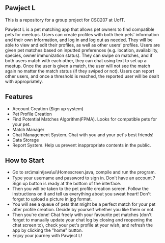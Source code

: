 ## Pawject L

This is a repository for a group project for CSC207 at UofT. 

Pawject L is a pet matching app that allows pet owners to find compatible pets for meetups. Users can
create profiles with both their pets’ information and their own information, and log in and log out
as needed. They will be able to view and edit their profiles, as well as other users’ profiles.
Users are given pet matches based on inputted preferences (e.g. location, availability, species,
owner immunization status). They can swipe on matches, and if both users match with each
other, they can chat using text to set up a meetup. Once the user is given a match, the user will
not see the match again no matter the match status (if they swiped or not). Users can report
other users, and once a threshold is reached, the reported user will be dealt with appropriately.

## Features
-  Account Creation (Sign up system)
-  Pet Profile Creation 
-  Find Potential Matches Algorithm(FPMA). Looks for compatible pets for your pet.
-  Match Manager
-  Chat Management System. Chat with you and your pet's best friends!
-  Data Storage
-  Report System. Help us prevent inappropriate contents in the public.

## How to Start
- Go to src\main\java\ui\Homescreen.java, compile and run the program.
- Type your username and password to sign in. Don't have an account？Sign up button is ready at the bottom of the interface.
- Then you will be taken to the pet profile creation screen. Follow the instructions on it and tell us everything about you sweat heart! Don't forget to upload a picture in jpg format. 
- You will see a queue of pets that might be a perfect match for your pet after profile creation. Decide by yourself whether you like them or not. 
- Then you're done! Chat freely with your favourite pet matches (don't forget to manually update your chat log by closing and reopening the chat screen to), check your pet's profile at your wish, and refresh the app by clicking the "home" button. 
- Enjoy your journey with Pawject L!
